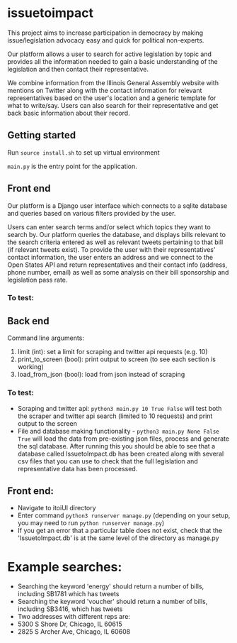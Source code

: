 # issuetoimpact

This project aims to increase participation in democracy by making issue/legislation advocacy easy and quick for political non-experts.

Our platform allows a user to search for active legislation by topic and provides all the information needed to gain a basic understanding of the legislation and then contact their representative.

We combine information from the Illinois General Assembly website with mentions on Twitter along with the contact information for relevant representatives based on the user's location and a generic template for what to write/say. Users can also search for their representative and get back basic information about their record.

## Getting started

Run `source install.sh` to set up virtual environment

`main.py` is the entry point for the application.

## Front end

Our platform is a Django user interface which connects to a sqlite database and queries based on various filters provided by the user.

Users can enter search terms and/or select which topics they want to search by. Our platform queries the database, and displays bills relevant to the search criteria entered as well as relevant tweets pertaining to that bill (if relevant tweets exist).
To provide the user with their representatives’ contact information, the user enters  an address and we connect to the Open States API and return representatives and their contact info (address, phone number, email) as well as some analysis on their bill sponsorship and legislation pass rate.

### To test:

## Back end

Command line arguments:
1. limit (int): set a limit for scraping and twitter api requests (e.g. 10)
2. print_to_screen (bool): print output to screen (to see each section is working)
3. load_from_json (bool): load from json instead of scraping

### To test:
* Scraping and twitter api: `python3 main.py 10 True False` will test both the scraper and twitter api search (limited to 10 requests) and print output to the screen
* File and database making functionality - `python3 main.py None False True` will load the data from pre-existing json files, process and generate the sql database.
After running this you should be able to see that a database called IssuetoImpact.db
has been created along with several csv files that you can use to check that the
full legislation and representative data has been processed. 


## Front end:
* Navigate to itoiUI directory
* Enter command `python3 runserver manage.py` (depending on your setup, you may need to run `python runserver manage.py`)
* If you get an error that a particular table does not exist, check that the 'IssuetoImpact.db' is at the same level of the directory as manage.py

# Example searches:
* Searching the keyword 'energy' should return a number of bills, including SB1781 which has tweets
* Searching the keyword 'voucher' should return a number of bills, including SB3416, which has tweets
* Two addresses with different reps are:
* 5300 S Shore Dr, Chicago, IL 60615
* 2825 S Archer Ave, Chicago, IL 60608
